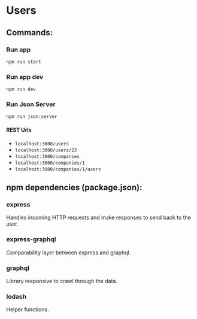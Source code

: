 # Users

## Commands:

### Run app

`npm run start`

### Run app dev
`npm run dev`

### Run Json Server

`npm run json:server`

#### REST Urls

- `localhost:3000/users`
- `localhost:3000/users/23`
- `localhost:3000/companies`
- `localhost:3000/companies/1`
- `localhost:3000/companies/1/users`


## npm dependencies (package.json):

### express
Handles incoming HTTP requests and make responses to send back to the user.

### express-graphql
Comparability layer between express and graphql.

### graphql
Library responsive to crawl through the data.

### lodash
Helper functions.
